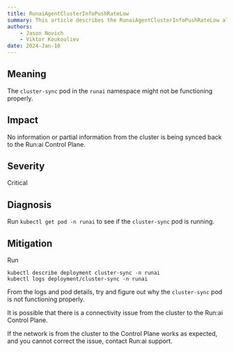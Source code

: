 ```yaml
---
title: RunaiAgentClusterInfoPushRateLow 
summary: This article describes the RunaiAgentClusterInfoPushRateLow alert.
authors:
    - Jason Novich
    - Viktor Koukouliev
date: 2024-Jan-10
---
```


## Meaning

The `cluster-sync` pod in the `runai` namespace might not be functioning properly.

## Impact

No information or partial information from the cluster is being synced back to the Run:ai Control Plane.

## Severity

Critical

## Diagnosis

Run `kubectl get pod -n runai` to see if the `cluster-sync` pod is running.

## Mitigation

Run 
```
kubectl describe deployment cluster-sync -n runai 
kubectl logs deployment/cluster-sync -n runai
```

From the logs and pod details, try and figure out why the `cluster-sync` pod is not functioning properly.

It is possible that there is a connectivity issue from the cluster to the Run:ai Control Plane.

If the network is from the cluster to the Control Plane works as expected, and you cannot correct the issue, contact Run:ai support. 
